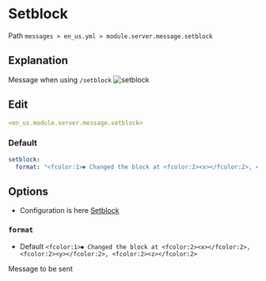 # Setblock
Path `messages > en_us.yml > module.server.message.setblock`

## Explanation
Message when using `/setblock`
![setblock](/setblock.png)

## Edit
```yaml
<en_us.module.server.message.setblock>
```

### Default
```yaml
setblock:
  format: "<fcolor:1>⏹ Changed the block at <fcolor:2><x></fcolor:2>, <fcolor:2><y></fcolor:2>, <fcolor:2><z></fcolor:2>"
```

## Options

- Configuration is here [Setblock](/en/config/module/server/message/setblock/)

### `format`
- Default `<fcolor:1>⏹ Changed the block at <fcolor:2><x></fcolor:2>, <fcolor:2><y></fcolor:2>, <fcolor:2><z></fcolor:2>`

Message to be sent